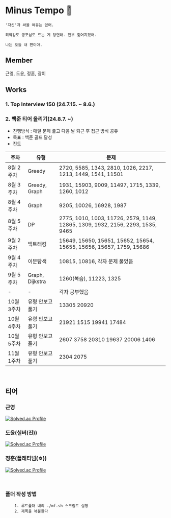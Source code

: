 # Minus Tempo 🏐

```
'자신'과 싸울 여유는 없어.

죄악감도 공포심도 드는 게 당연해. 전부 짊어지겠어.

나는 오늘 내 편이야.
```

## Member

근영, 도윤, 정훈, 광이

## Works

### 1. Top Interview 150 (24.7.15. ~ 8.6.)

### 2. 백준 티어 올리기(24.8.7. ~)

- 진행방식 : 매일 문제 풀고 다음 날 퇴근 후 접근 방식 공유
- 목표 : 백준 골드 달성
- 진도

| 주차       | 유형             | 문제                                                                           |
| ---------- | ---------------- | ------------------------------------------------------------------------------ |
| 8월 2주차  | Greedy           | 2720, 5585, 1343, 2810, 1026, 2217, 1213, 1449, 1541, 11501                    |
| 8월 3주차  | Greedy, Graph    | 1931, 15903, 9009, 11497, 1715, 1339, 1260, 1012                               |
| 8월 4주차  | Graph            | 9205, 10026, 16928, 1987                                                       |
| 8월 5주차  | DP               | 2775, 1010, 1003, 11726, 2579, 1149, 12865, 1309, 1932, 2156, 2293, 1535, 9465 |
| 9월 2주차  | 백트래킹         | 15649, 15650, 15651, 15652, 15654, 15655, 15656, 15657, 1759, 15686            |
| 9월 4주차  | 이분탐색         | 10815, 10816, 각자 문제 풀었음                                                 |
| 9월 5주차  | Graph, Dijkstra  | 1260(복습), 11223, 1325                                                        |
| -          | -                | 각자 공부했음                                                                  |
| 10월 3주차 | 유형 안보고 풀기 | 13305 20920                                                                    |
| 10월 4주차 | 유형 안보고 풀기 | 21921 1515 19941 17484                                                         |
| 10월 5주차 | 유형 안보고 풀기 | 2607 3758 20310 19637 20006 1406                                               |
| 11월 1주차 | 유형 안보고 풀기 | 2304 2075                                                                      |

<br/>

## 티어

### 근영

[![Solved.ac Profile](http://mazassumnida.wtf/api/v2/generate_badge?boj=rootzero17)](https://solved.ac/rootzero17/)

### 도윤(실버(진))

[![Solved.ac Profile](http://mazassumnida.wtf/api/v2/generate_badge?boj=sorryisme)](https://solved.ac/sorryisme/)

### 정훈(플래티넘(ㅎ))

[![Solved.ac Profile](http://mazassumnida.wtf/api/v2/generate_badge?boj=lifthus531)](https://solved.ac/lifthus531/)

<br/>

### 폴더 작성 방법

```
    1. 루트폴더 내의 ./mf.sh 스크립트 실행
    2. 제목을 복붙한다
```
